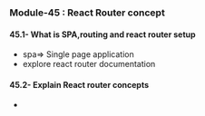 ### Module-45 : React Router concept

####  45.1- What is SPA,routing and react router setup
- spa=> Single page application
- explore react router documentation

#### 45.2- Explain React router concepts
- 